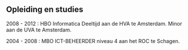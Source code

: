 ## Opleiding en studies

2008 - 2012
:   HBO Informatica Deeltijd aan de HVA te Amsterdam. Minor aan de UVA te
    Amsterdam.

2004 - 2008
:   MBO ICT-BEHEERDER niveau 4 aan het ROC te Schagen.
